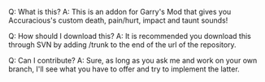 Q: What is this?
A: This is an addon for Garry's Mod that gives you Accuracious's custom death, pain/hurt, impact and taunt sounds!

Q: How should I download this?
A: It is recommended you download this through SVN by adding /trunk to the end of the url of the repository.

Q: Can I contribute?
A: Sure, as long as you ask me and work on your own branch, I'll see what you have to offer and try to implement the latter.